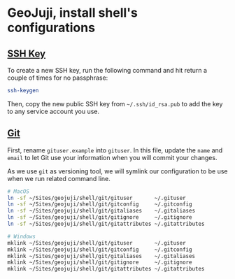 # GeoJuji, install shell's configurations


## [SSH Key](https://help.github.com/articles/connecting-to-github-with-ssh/)

To create a new SSH key, run the following command and hit return a couple of times for no passphrase:

```bash
ssh-keygen
```

Then, copy the new public SSH key from `~/.ssh/id_rsa.pub` to add the key to any service account you use.



## [Git](https://git-scm.com/)

First, rename `gituser.example` into `gituser`. In this file, update the `name` and `email` to let Git use your information when you will commit your changes.

As we use `git` as versioning tool, we will symlink our configuration to be use when we run related command line.

```bash
# MacOS
ln -sf ~/Sites/geojuji/shell/git/gituser       ~/.gituser
ln -sf ~/Sites/geojuji/shell/git/gitconfig     ~/.gitconfig
ln -sf ~/Sites/geojuji/shell/git/gitaliases    ~/.gitaliases
ln -sf ~/Sites/geojuji/shell/git/gitignore     ~/.gitignore
ln -sf ~/Sites/geojuji/shell/git/gitattributes ~/.gitattributes

# Windows
mklink ~/Sites/geojuji/shell/git/gituser       ~/.gituser
mklink ~/Sites/geojuji/shell/git/gitconfig     ~/.gitconfig
mklink ~/Sites/geojuji/shell/git/gitaliases    ~/.gitaliases
mklink ~/Sites/geojuji/shell/git/gitignore     ~/.gitignore
mklink ~/Sites/geojuji/shell/git/gitattributes ~/.gitattributes
```
